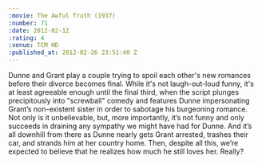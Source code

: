 ```yaml
--- 
:movie: The Awful Truth (1937)
:number: 71
:date: 2012-02-12
:rating: 4
:venue: TCM HD
:published_at: 2012-02-26 23:51:40 Z
---
```

Dunne and Grant play a couple trying to spoil each other's new romances before their divorce becomes final. While it's not laugh-out-loud funny, it's at least agreeable enough until the final third, when the script plunges precipitously into "screwball" comedy and features Dunne impersonating Grant’s non-existent sister in order to sabotage his burgeoning romance.  Not only is it unbelievable, but, more importantly, it’s not funny and only succeeds in draining any sympathy we might have had for Dunne. And it’s all downhill from there as Dunne nearly gets Grant arrested, trashes their car, and strands him at her country home. Then, despite all this, we’re expected to believe that he realizes how much he still loves her. Really?